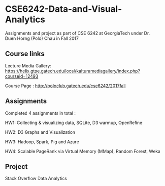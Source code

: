 # CSE6242-Data-and-Visual-Analytics
Assignments and project as part of CSE 6242 at GeorgiaTech under Dr. Duen Horng (Polo) Chau in Fall 2017


## Course links

Lecture Media Gallery: https://helix.gtpe.gatech.edu/local/kalturamediagallery/index.php?courseid=12493

Course Page : http://poloclub.gatech.edu/cse6242/2017fall

## Assignments

Completed 4 assignments in total :

  HW1: Collecting & visualizing data, SQLite, D3 warmup, OpenRefine

  HW2: D3 Graphs and Visualization

  HW3: Hadoop, Spark, Pig and Azure

  HW4: Scalable PageRank via Virtual Memory (MMap), Random Forest, Weka


## Project

Stack Overflow Data Analytics
